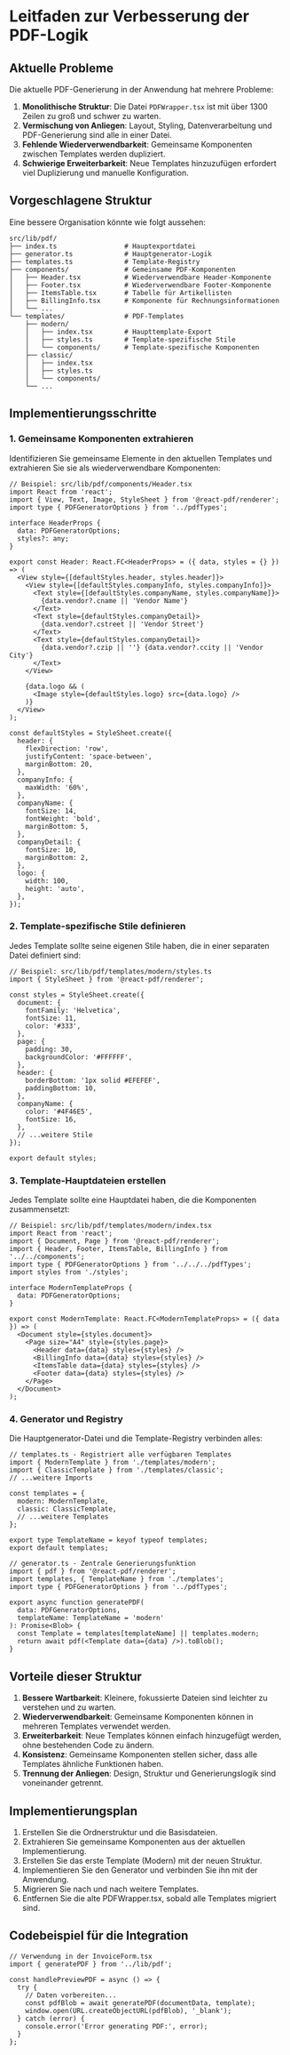 # Leitfaden zur Verbesserung der PDF-Logik

## Aktuelle Probleme

Die aktuelle PDF-Generierung in der Anwendung hat mehrere Probleme:

1. **Monolithische Struktur**: Die Datei `PDFWrapper.tsx` ist mit über 1300 Zeilen zu groß und schwer zu warten.
2. **Vermischung von Anliegen**: Layout, Styling, Datenverarbeitung und PDF-Generierung sind alle in einer Datei.
3. **Fehlende Wiederverwendbarkeit**: Gemeinsame Komponenten zwischen Templates werden dupliziert.
4. **Schwierige Erweiterbarkeit**: Neue Templates hinzuzufügen erfordert viel Duplizierung und manuelle Konfiguration.

## Vorgeschlagene Struktur

Eine bessere Organisation könnte wie folgt aussehen:

```
src/lib/pdf/
├── index.ts                 # Hauptexportdatei
├── generator.ts             # Hauptgenerator-Logik
├── templates.ts             # Template-Registry
├── components/              # Gemeinsame PDF-Komponenten
│   ├── Header.tsx           # Wiederverwendbare Header-Komponente
│   ├── Footer.tsx           # Wiederverwendbare Footer-Komponente
│   ├── ItemsTable.tsx       # Tabelle für Artikellisten
│   ├── BillingInfo.tsx      # Komponente für Rechnungsinformationen
│   └── ...
└── templates/               # PDF-Templates
    ├── modern/
    │   ├── index.tsx        # Haupttemplate-Export
    │   ├── styles.ts        # Template-spezifische Stile
    │   └── components/      # Template-spezifische Komponenten
    ├── classic/
    │   ├── index.tsx
    │   ├── styles.ts
    │   └── components/
    └── ...
```

## Implementierungsschritte

### 1. Gemeinsame Komponenten extrahieren

Identifizieren Sie gemeinsame Elemente in den aktuellen Templates und extrahieren Sie sie als wiederverwendbare Komponenten:

```tsx
// Beispiel: src/lib/pdf/components/Header.tsx
import React from 'react';
import { View, Text, Image, StyleSheet } from '@react-pdf/renderer';
import type { PDFGeneratorOptions } from '../pdfTypes';

interface HeaderProps {
  data: PDFGeneratorOptions;
  styles?: any;
}

export const Header: React.FC<HeaderProps> = ({ data, styles = {} }) => (
  <View style={[defaultStyles.header, styles.header]}>
    <View style={[defaultStyles.companyInfo, styles.companyInfo]}>
      <Text style={[defaultStyles.companyName, styles.companyName]}>
        {data.vendor?.cname || 'Vendor Name'}
      </Text>
      <Text style={defaultStyles.companyDetail}>
        {data.vendor?.cstreet || 'Vendor Street'}
      </Text>
      <Text style={defaultStyles.companyDetail}>
        {data.vendor?.czip || ''} {data.vendor?.ccity || 'Vendor City'}
      </Text>
    </View>
    
    {data.logo && (
      <Image style={defaultStyles.logo} src={data.logo} />
    )}
  </View>
);

const defaultStyles = StyleSheet.create({
  header: {
    flexDirection: 'row',
    justifyContent: 'space-between',
    marginBottom: 20,
  },
  companyInfo: {
    maxWidth: '60%',
  },
  companyName: {
    fontSize: 14,
    fontWeight: 'bold',
    marginBottom: 5,
  },
  companyDetail: {
    fontSize: 10,
    marginBottom: 2,
  },
  logo: {
    width: 100,
    height: 'auto',
  },
});
```

### 2. Template-spezifische Stile definieren

Jedes Template sollte seine eigenen Stile haben, die in einer separaten Datei definiert sind:

```tsx
// Beispiel: src/lib/pdf/templates/modern/styles.ts
import { StyleSheet } from '@react-pdf/renderer';

const styles = StyleSheet.create({
  document: {
    fontFamily: 'Helvetica',
    fontSize: 11,
    color: '#333',
  },
  page: {
    padding: 30,
    backgroundColor: '#FFFFFF',
  },
  header: {
    borderBottom: '1px solid #EFEFEF',
    paddingBottom: 10,
  },
  companyName: {
    color: '#4F46E5',
    fontSize: 16,
  },
  // ...weitere Stile
});

export default styles;
```

### 3. Template-Hauptdateien erstellen

Jedes Template sollte eine Hauptdatei haben, die die Komponenten zusammensetzt:

```tsx
// Beispiel: src/lib/pdf/templates/modern/index.tsx
import React from 'react';
import { Document, Page } from '@react-pdf/renderer';
import { Header, Footer, ItemsTable, BillingInfo } from '../../components';
import type { PDFGeneratorOptions } from '../../../pdfTypes';
import styles from './styles';

interface ModernTemplateProps {
  data: PDFGeneratorOptions;
}

export const ModernTemplate: React.FC<ModernTemplateProps> = ({ data }) => (
  <Document style={styles.document}>
    <Page size="A4" style={styles.page}>
      <Header data={data} styles={styles} />
      <BillingInfo data={data} styles={styles} />
      <ItemsTable data={data} styles={styles} />
      <Footer data={data} styles={styles} />
    </Page>
  </Document>
);
```

### 4. Generator und Registry

Die Hauptgenerator-Datei und die Template-Registry verbinden alles:

```tsx
// templates.ts - Registriert alle verfügbaren Templates
import { ModernTemplate } from './templates/modern';
import { ClassicTemplate } from './templates/classic';
// ...weitere Imports

const templates = {
  modern: ModernTemplate,
  classic: ClassicTemplate,
  // ...weitere Templates
};

export type TemplateName = keyof typeof templates;
export default templates;

// generator.ts - Zentrale Generierungsfunktion
import { pdf } from '@react-pdf/renderer';
import templates, { TemplateName } from './templates';
import type { PDFGeneratorOptions } from '../pdfTypes';

export async function generatePDF(
  data: PDFGeneratorOptions,
  templateName: TemplateName = 'modern'
): Promise<Blob> {
  const Template = templates[templateName] || templates.modern;
  return await pdf(<Template data={data} />).toBlob();
}
```

## Vorteile dieser Struktur

1. **Bessere Wartbarkeit**: Kleinere, fokussierte Dateien sind leichter zu verstehen und zu warten.
2. **Wiederverwendbarkeit**: Gemeinsame Komponenten können in mehreren Templates verwendet werden.
3. **Erweiterbarkeit**: Neue Templates können einfach hinzugefügt werden, ohne bestehenden Code zu ändern.
4. **Konsistenz**: Gemeinsame Komponenten stellen sicher, dass alle Templates ähnliche Funktionen haben.
5. **Trennung der Anliegen**: Design, Struktur und Generierungslogik sind voneinander getrennt.

## Implementierungsplan

1. Erstellen Sie die Ordnerstruktur und die Basisdateien.
2. Extrahieren Sie gemeinsame Komponenten aus der aktuellen Implementierung.
3. Erstellen Sie das erste Template (Modern) mit der neuen Struktur.
4. Implementieren Sie den Generator und verbinden Sie ihn mit der Anwendung.
5. Migrieren Sie nach und nach weitere Templates.
6. Entfernen Sie die alte PDFWrapper.tsx, sobald alle Templates migriert sind.

## Codebeispiel für die Integration

```tsx
// Verwendung in der InvoiceForm.tsx
import { generatePDF } from '../lib/pdf';

const handlePreviewPDF = async () => {
  try {
    // Daten vorbereiten...
    const pdfBlob = await generatePDF(documentData, template);
    window.open(URL.createObjectURL(pdfBlob), '_blank');
  } catch (error) {
    console.error('Error generating PDF:', error);
  }
};
``` 